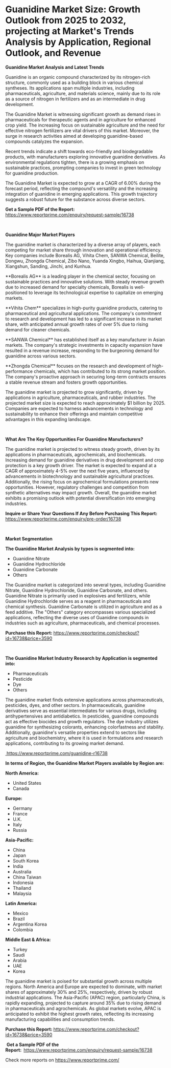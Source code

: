 <p><h1>Guanidine Market Size: Growth Outlook from 2025 to 2032, projecting at Market's Trends Analysis by Application, Regional Outlook, and Revenue</h1></p><p><strong>Guanidine Market Analysis and Latest Trends</strong></p>
<p><p>Guanidine is an organic compound characterized by its nitrogen-rich structure, commonly used as a building block in various chemical syntheses. Its applications span multiple industries, including pharmaceuticals, agriculture, and materials science, mainly due to its role as a source of nitrogen in fertilizers and as an intermediate in drug development.</p><p>The Guanidine Market is witnessing significant growth as demand rises in pharmaceuticals for therapeutic agents and in agriculture for enhanced crop yield. The increasing focus on sustainable agriculture and the need for effective nitrogen fertilizers are vital drivers of this market. Moreover, the surge in research activities aimed at developing guanidine-based compounds catalyzes the expansion.</p><p>Recent trends indicate a shift towards eco-friendly and biodegradable products, with manufacturers exploring innovative guanidine derivatives. As environmental regulations tighten, there is a growing emphasis on sustainable practices, prompting companies to invest in green technology for guanidine production.</p><p>The Guanidine Market is expected to grow at a CAGR of 6.00% during the forecast period, reflecting the compound's versatility and the increasing integration of guanidine in emerging applications. This growth trajectory suggests a robust future for the substance across diverse sectors.</p></p>
<p><strong>Get a Sample PDF of the Report:&nbsp;</strong> <a href="https://www.reportprime.com/enquiry/request-sample/16738?utm_campaign=2876&utm_medium=2&utm_source=Github&utm_content=ia&utm_term=18032025&utm_id=guanidine">https://www.reportprime.com/enquiry/request-sample/16738</a></p>
<p>&nbsp;</p>
<p><strong>Guanidine Major Market Players</strong></p>
<p><p>The guanidine market is characterized by a diverse array of players, each competing for market share through innovation and operational efficiency. Key companies include Borealis AG, Vihita Chem, SANWA Chemical, Beilite, Dongwu, Zhongda Chemical, Zibo Nano, Yuanda Xingbo, Haihua, Qianjiang, Xiangshun, Sanding, Jinchi, and Kunhua.</p><p>**Borealis AG** is a leading player in the chemical sector, focusing on sustainable practices and innovative solutions. With steady revenue growth due to increased demand for specialty chemicals, Borealis is well-positioned to leverage its technological expertise to capitalize on emerging markets. </p><p>**Vihita Chem** specializes in high-purity guanidine products, catering to pharmaceutical and agricultural applications. The company's commitment to research and development has led to a significant increase in its market share, with anticipated annual growth rates of over 5% due to rising demand for cleaner chemicals.</p><p>**SANWA Chemical** has established itself as a key manufacturer in Asian markets. The company's strategic investments in capacity expansion have resulted in a revenue increase, responding to the burgeoning demand for guanidine across various sectors. </p><p>**Zhongda Chemical** focuses on the research and development of high-performance chemicals, which has contributed to its strong market position. The company's proactive approach in securing long-term contracts ensures a stable revenue stream and fosters growth opportunities.</p><p>The guanidine market is projected to grow significantly, driven by applications in agriculture, pharmaceuticals, and rubber industries. The projected market size is expected to reach approximately $1 billion by 2025. Companies are expected to harness advancements in technology and sustainability to enhance their offerings and maintain competitive advantages in this expanding landscape.</p></p>
<p>&nbsp;</p>
<p><strong>What Are The Key Opportunities For Guanidine Manufacturers?</strong></p>
<p><p>The guanidine market is projected to witness steady growth, driven by its applications in pharmaceuticals, agrochemicals, and biochemicals. Increasing demand for guanidine derivatives in drug development and crop protection is a key growth driver. The market is expected to expand at a CAGR of approximately 4-5% over the next five years, influenced by advancements in biotechnology and sustainable agricultural practices. Additionally, the rising focus on agrochemical formulations presents new opportunities. However, regulatory challenges and competition from synthetic alternatives may impact growth. Overall, the guanidine market exhibits a promising outlook with potential diversification into emerging industries.</p></p>
<p><strong>Inquire or Share Your Questions If Any Before Purchasing This Report:</strong> <a href="https://www.reportprime.com/enquiry/pre-order/16738?utm_campaign=2876&utm_medium=2&utm_source=Github&utm_content=ia&utm_term=18032025&utm_id=guanidine">https://www.reportprime.com/enquiry/pre-order/16738</a></p>
<p>&nbsp;</p>
<p><strong>Market Segmentation</strong></p>
<p><strong>The Guanidine Market Analysis by types is segmented into:</strong></p>
<p><ul><li>Guanidine Nitrate</li><li>Guanidine Hydrochloride</li><li>Guanidine Carbonate</li><li>Others</li></ul></p>
<p><p>The Guanidine market is categorized into several types, including Guanidine Nitrate, Guanidine Hydrochloride, Guanidine Carbonate, and others. Guanidine Nitrate is primarily used in explosives and fertilizers, while Guanidine Hydrochloride serves as a reagent in pharmaceuticals and chemical synthesis. Guanidine Carbonate is utilized in agriculture and as a feed additive. The "Others" category encompasses various specialized applications, reflecting the diverse uses of Guanidine compounds in industries such as agriculture, pharmaceuticals, and chemical processes.</p></p>
<p><strong>Purchase this Report:&nbsp;</strong><a href="https://www.reportprime.com/checkout?id=16738&price=3590&utm_campaign=2876&utm_medium=2&utm_source=Github&utm_content=ia&utm_term=18032025&utm_id=guanidine">https://www.reportprime.com/checkout?id=16738&price=3590</a></p>
<p>&nbsp;</p>
<p><strong>The Guanidine Market Industry Research by Application is segmented into:</strong></p>
<p><ul><li>Pharmaceuticals</li><li>Pesticide</li><li>Dye</li><li>Others</li></ul></p>
<p><p>The guanidine market finds extensive applications across pharmaceuticals, pesticides, dyes, and other sectors. In pharmaceuticals, guanidine derivatives serve as essential intermediates for various drugs, including antihypertensives and antidiabetics. In pesticides, guanidine compounds act as effective biocides and growth regulators. The dye industry utilizes guanidine for synthesizing colorants, enhancing colorfastness and stability. Additionally, guanidine's versatile properties extend to sectors like agriculture and biochemistry, where it is used in formulations and research applications, contributing to its growing market demand.</p></p>
<p><a href="https://www.reportprime.com/guanidine-r16738?utm_campaign=2876&utm_medium=2&utm_source=Github&utm_content=ia&utm_term=18032025&utm_id=guanidine">&nbsp;https://www.reportprime.com/guanidine-r16738</a></p>
<p><strong>In terms of Region, the Guanidine Market Players available by Region are:</strong></p>
<p>
    <p> <strong> North America: </strong>
        <ul>
            <li>United States</li>
            <li>Canada</li>
        </ul>
        </p> 
    <p> <strong> Europe: </strong>
        <ul>
            <li>Germany</li>
            <li>France</li>
            <li>U.K.</li>
            <li>Italy</li>
            <li>Russia</li>
        </ul>
        </p> 
    <p> <strong> Asia-Pacific: </strong>
        <ul>
            <li>China</li>
            <li>Japan</li>
            <li>South Korea</li>
            <li>India</li>
            <li>Australia</li>
            <li>China Taiwan</li>
            <li>Indonesia</li>
            <li>Thailand</li>
            <li>Malaysia</li>
        </ul>
        </p> 
    <p> <strong> Latin America: </strong>
        <ul>
            <li>Mexico</li>
            <li>Brazil</li>
            <li>Argentina Korea</li>
            <li>Colombia</li>
        </ul>
        </p> 
    <p> <strong> Middle East & Africa: </strong>
        <ul>
            <li>Turkey</li>
            <li>Saudi</li>
            <li>Arabia</li>
            <li>UAE</li>
            <li>Korea</li>
        </ul>
    </p>
    </p>
<p><p>The guanidine market is poised for substantial growth across multiple regions. North America and Europe are expected to dominate, with market shares of approximately 30% and 25%, respectively, driven by robust industrial applications. The Asia-Pacific (APAC) region, particularly China, is rapidly expanding, projected to capture around 35% due to rising demand in pharmaceuticals and agrochemicals. As global markets evolve, APAC is anticipated to exhibit the highest growth rates, reflecting its increasing manufacturing capabilities and consumption trends.</p></p>
<p><strong>Purchase this Report: </strong><a href="https://www.reportprime.com/checkout?id=16738&price=3590&utm_campaign=2876&utm_medium=2&utm_source=Github&utm_content=ia&utm_term=18032025&utm_id=guanidine">https://www.reportprime.com/checkout?id=16738&price=3590</a></p>
<p>&nbsp;<strong>Get a Sample PDF of the Report:&nbsp;&nbsp;</strong><a href="https://www.reportprime.com/enquiry/request-sample/16738?utm_campaign=2876&utm_medium=2&utm_source=Github&utm_content=ia&utm_term=18032025&utm_id=guanidine">https://www.reportprime.com/enquiry/request-sample/16738</a></p>
<p><strong></strong></p>
<p>Check more reports on <a href="https://www.reportprime.com/?utm_campaign=2876&utm_medium=2&utm_source=Github&utm_content=ia&utm_term=18032025&utm_id=guanidine">https://www.reportprime.com/</a></p>